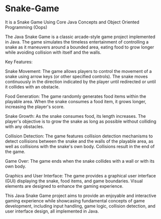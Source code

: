 # Snake-Game
It is a Snake Game Using Core Java Concepts and Object Oriented Programming (Oops)

The Java Snake Game is a classic arcade-style game project implemented in Java. The game simulates the timeless entertainment of controlling a snake as it maneuvers around a bounded area, eating food to grow longer while avoiding collision with itself and the walls.

Key Features:

Snake Movement: The game allows players to control the movement of a snake using arrow keys (or other specified controls). The snake moves continuously in the direction indicated by the player until redirected or until it collides with an obstacle.

Food Generation: The game randomly generates food items within the playable area. When the snake consumes a food item, it grows longer, increasing the player's score.

Snake Growth: As the snake consumes food, its length increases. The player's objective is to grow the snake as long as possible without colliding with any obstacles.

Collision Detection: The game features collision detection mechanisms to detect collisions between the snake and the walls of the playable area, as well as collisions with the snake's own body. Collisions result in the end of the game.

Game Over: The game ends when the snake collides with a wall or with its own body. 

Graphics and User Interface: The game provides a graphical user interface (GUI) displaying the snake, food items, and game boundaries. Visual elements are designed to enhance the gaming experience.

This Java Snake Game project aims to provide an enjoyable and interactive gaming experience while showcasing fundamental concepts of game development, including input handling, game logic, collision detection, and user interface design, all implemented in Java.







